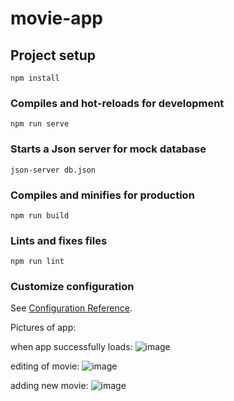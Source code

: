 # movie-app

## Project setup
```
npm install
```

### Compiles and hot-reloads for development
```
npm run serve
```

### Starts a Json server for mock database
```
json-server db.json
```

### Compiles and minifies for production
```
npm run build
```

### Lints and fixes files
```
npm run lint
```

### Customize configuration
See [Configuration Reference](https://cli.vuejs.org/config/).

Pictures of app:

when app successfully loads:
![image](https://user-images.githubusercontent.com/32029267/153559568-75395c57-ad1b-44db-a4c5-f3b2b640f44f.png)

editing of movie:
![image](https://user-images.githubusercontent.com/32029267/153559701-0c1c5b18-d8b5-49fe-9361-9400ed78267a.png)

adding new movie:
![image](https://user-images.githubusercontent.com/32029267/153559740-4eb8e7ce-5125-413b-b5be-4e1f87f694a7.png)


